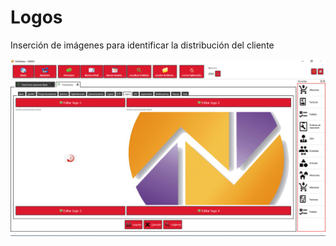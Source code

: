 # Logos

Inserción de imágenes para identificar la distribución del cliente

![](../../../.gitbook/assets/image%20%28362%29.png)

